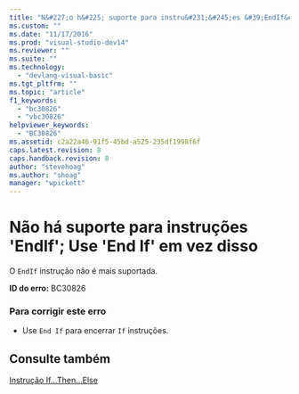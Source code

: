 ```yaml
---
title: "N&#227;o h&#225; suporte para instru&#231;&#245;es &#39;EndIf&#39;; Use &#39;End If&#39; em vez disso | Microsoft Docs"
ms.custom: ""
ms.date: "11/17/2016"
ms.prod: "visual-studio-dev14"
ms.reviewer: ""
ms.suite: ""
ms.technology: 
  - "devlang-visual-basic"
ms.tgt_pltfrm: ""
ms.topic: "article"
f1_keywords: 
  - "bc30826"
  - "vbc30826"
helpviewer_keywords: 
  - "BC30826"
ms.assetid: c2a22a46-91f5-45bd-a525-235df1998f6f
caps.latest.revision: 8
caps.handback.revision: 8
author: "stevehoag"
ms.author: "shoag"
manager: "wpickett"
---
```

# N&#227;o h&#225; suporte para instru&#231;&#245;es &#39;EndIf&#39;; Use &#39;End If&#39; em vez disso
O `EndIf` instrução não é mais suportada.  
  
 **ID do erro:** BC30826  
  
### Para corrigir este erro  
  
-   Use `End If` para encerrar `If` instruções.  
  
## Consulte também  
 [Instrução If...Then...Else](../../visual-basic/language-reference/statements/if-then-else-statement.md)